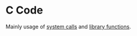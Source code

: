 # C Code
Mainly usage of [system calls](http://man7.org/linux/man-pages/man2/intro.2.html) and [library
functions](http://man7.org/linux/man-pages/man3/intro.3.html).

